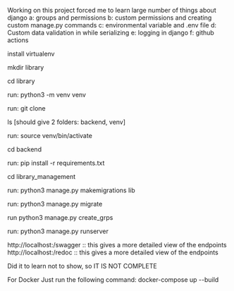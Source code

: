 Working on this project forced me to learn large number of things about django
a: groups and permissions
b: custom permissions and creating custom manage.py commands
c: environmental variable and .env file
d: Custom data validation in while serializing
e: logging in django
f: github actions



install virtualenv

mkdir library

cd library

run: python3 -m venv venv

run: git clone

ls [should give 2 folders: backend, venv]

run: source venv/bin/activate

cd backend

run: pip install -r requirements.txt

cd library_management

run: python3 manage.py makemigrations lib

run: python3 manage.py migrate

run python3 manage.py create_grps

run: python3 manage.py runserver

http://localhost:/swagger :: this gives a more detailed view of the endpoints
http://localhost:/redoc :: this gives a more detailed view of the endpoints

Did it to learn not to show, so IT IS NOT COMPLETE

For Docker
Just run the following command:
    docker-compose up --build
